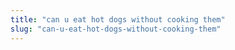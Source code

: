 ```yaml
---
title: "can u eat hot dogs without cooking them"
slug: "can-u-eat-hot-dogs-without-cooking-them"
---
```


